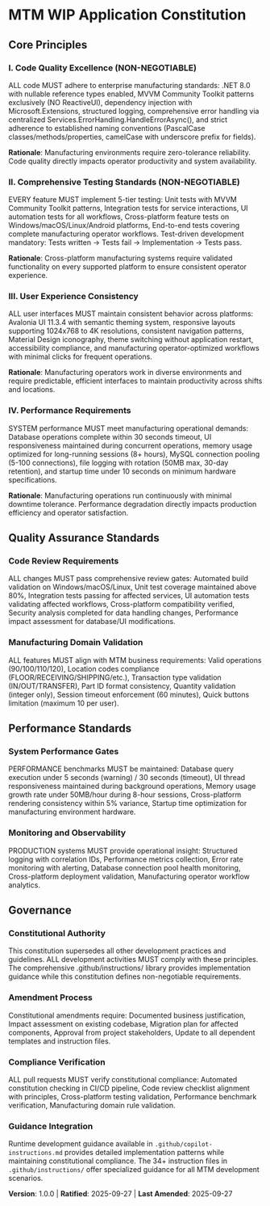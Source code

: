 <!--
Sync Impact Report:
Version change: new → 1.0.0
Modified principles: N/A (initial creation)
Added sections: Core Principles (4), Quality Assurance Standards, Performance Standards
Removed sections: N/A
Templates requiring updates: 
✅ Updated - plan-template.md (Constitution Check section alignment)
✅ Updated - spec-template.md (requirement alignment with principles)
✅ Updated - tasks-template.md (quality gates alignment)
Follow-up TODOs: Review .github/instructions/ alignment with principles
-->

# MTM WIP Application Constitution

## Core Principles

### I. Code Quality Excellence (NON-NEGOTIABLE)

ALL code MUST adhere to enterprise manufacturing standards: .NET 8.0 with nullable reference types enabled, MVVM Community Toolkit patterns exclusively (NO ReactiveUI), dependency injection with Microsoft.Extensions, structured logging, comprehensive error handling via centralized Services.ErrorHandling.HandleErrorAsync(), and strict adherence to established naming conventions (PascalCase classes/methods/properties, camelCase with underscore prefix for fields).

**Rationale**: Manufacturing environments require zero-tolerance reliability. Code quality directly impacts operator productivity and system availability.

### II. Comprehensive Testing Standards (NON-NEGOTIABLE)

EVERY feature MUST implement 5-tier testing: Unit tests with MVVM Community Toolkit patterns, Integration tests for service interactions, UI automation tests for all workflows, Cross-platform feature tests on Windows/macOS/Linux/Android platforms, End-to-end tests covering complete manufacturing operator workflows. Test-driven development mandatory: Tests written → Tests fail → Implementation → Tests pass.

**Rationale**: Cross-platform manufacturing systems require validated functionality on every supported platform to ensure consistent operator experience.

### III. User Experience Consistency

ALL user interfaces MUST maintain consistent behavior across platforms: Avalonia UI 11.3.4 with semantic theming system, responsive layouts supporting 1024x768 to 4K resolutions, consistent navigation patterns, Material Design iconography, theme switching without application restart, accessibility compliance, and manufacturing operator-optimized workflows with minimal clicks for frequent operations.

**Rationale**: Manufacturing operators work in diverse environments and require predictable, efficient interfaces to maintain productivity across shifts and locations.

### IV. Performance Requirements

SYSTEM performance MUST meet manufacturing operational demands: Database operations complete within 30 seconds timeout, UI responsiveness maintained during concurrent operations, memory usage optimized for long-running sessions (8+ hours), MySQL connection pooling (5-100 connections), file logging with rotation (50MB max, 30-day retention), and startup time under 10 seconds on minimum hardware specifications.

**Rationale**: Manufacturing operations run continuously with minimal downtime tolerance. Performance degradation directly impacts production efficiency and operator satisfaction.

## Quality Assurance Standards

### Code Review Requirements

ALL changes MUST pass comprehensive review gates: Automated build validation on Windows/macOS/Linux, Unit test coverage maintained above 80%, Integration tests passing for affected services, UI automation tests validating affected workflows, Cross-platform compatibility verified, Security analysis completed for data handling changes, Performance impact assessment for database/UI modifications.

### Manufacturing Domain Validation

ALL features MUST align with MTM business requirements: Valid operations (90/100/110/120), Location codes compliance (FLOOR/RECEIVING/SHIPPING/etc.), Transaction type validation (IN/OUT/TRANSFER), Part ID format consistency, Quantity validation (integer only), Session timeout enforcement (60 minutes), Quick buttons limitation (maximum 10 per user).

## Performance Standards

### System Performance Gates

PERFORMANCE benchmarks MUST be maintained: Database query execution under 5 seconds (warning) / 30 seconds (timeout), UI thread responsiveness maintained during background operations, Memory usage growth rate under 50MB/hour during 8-hour sessions, Cross-platform rendering consistency within 5% variance, Startup time optimization for manufacturing environment hardware.

### Monitoring and Observability

PRODUCTION systems MUST provide operational insight: Structured logging with correlation IDs, Performance metrics collection, Error rate monitoring with alerting, Database connection pool health monitoring, Cross-platform deployment validation, Manufacturing operator workflow analytics.

## Governance

### Constitutional Authority

This constitution supersedes all other development practices and guidelines. ALL development activities MUST comply with these principles. The comprehensive .github/instructions/ library provides implementation guidance while this constitution defines non-negotiable requirements.

### Amendment Process

Constitutional amendments require: Documented business justification, Impact assessment on existing codebase, Migration plan for affected components, Approval from project stakeholders, Update to all dependent templates and instruction files.

### Compliance Verification

ALL pull requests MUST verify constitutional compliance: Automated constitution checking in CI/CD pipeline, Code review checklist alignment with principles, Cross-platform testing validation, Performance benchmark verification, Manufacturing domain rule validation.

### Guidance Integration

Runtime development guidance available in `.github/copilot-instructions.md` provides detailed implementation patterns while maintaining constitutional compliance. The 34+ instruction files in `.github/instructions/` offer specialized guidance for all MTM development scenarios.

**Version**: 1.0.0 | **Ratified**: 2025-09-27 | **Last Amended**: 2025-09-27
